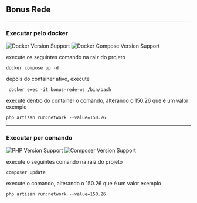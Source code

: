 ## Bonus Rede

-----

### Executar pelo docker

![Docker Version Support](https://img.shields.io/badge/docker-23%2B-brightgreen.svg?style=flat-square)
![Docker Compose Version Support](https://img.shields.io/badge/dockercompose-2.17%2B-brightgreen.svg?style=flat-square)

execute os seguintes comando na raiz do projeto

```
docker compose up -d
```

depois do container ativo, execute

```
 docker exec -it bonus-rede-ws /bin/bash
```

execute dentro do container o comando, alterando o 150.26 que é um valor exemplo

```
php artisan run:network --value=150.26
```

-----

### Executar por comando

![PHP Version Support](https://img.shields.io/badge/php-8.2%2B-brightgreen.svg?style=flat-square) ![Composer Version Support](https://img.shields.io/badge/composer-2.2.9%2B-brightgreen.svg?style=flat-square)

execute o seguintes comando na raiz do projeto

```
composer update
```

execute o comando, alterando o 150.26 que é um valor exemplo

```
php artisan run:network --value=150.26
```
